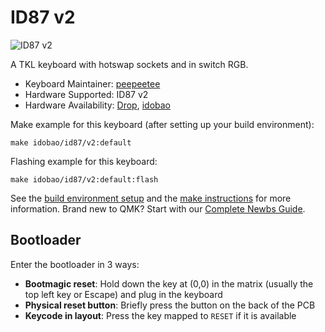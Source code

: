 # ID87 v2

![ID87 v2](https://i.imgur.com/woTSycN.jpg)

A TKL keyboard with hotswap sockets and in switch RGB.

* Keyboard Maintainer: [peepeetee](https://github.com/peepeetee)
* Hardware Supported: ID87 v2
* Hardware Availability: [Drop](https://drop.com/buy/idobao-id87-v2-tkl-mechanical-keyboard-kit), [idobao](https://idobao.net/products/idobao-id87-v2-tkl-pcb-mounted-hot-swappable-mechanical-keyboard-kit)

Make example for this keyboard (after setting up your build environment):

    make idobao/id87/v2:default

Flashing example for this keyboard:

    make idobao/id87/v2:default:flash

See the [build environment setup](https://docs.qmk.fm/#/getting_started_build_tools) and the [make instructions](https://docs.qmk.fm/#/getting_started_make_guide) for more information. Brand new to QMK? Start with our [Complete Newbs Guide](https://docs.qmk.fm/#/newbs).

## Bootloader

Enter the bootloader in 3 ways:

* **Bootmagic reset**: Hold down the key at (0,0) in the matrix (usually the top left key or Escape) and plug in the keyboard
* **Physical reset button**: Briefly press the button on the back of the PCB
* **Keycode in layout**: Press the key mapped to `RESET` if it is available

